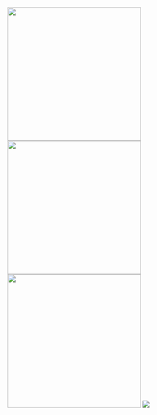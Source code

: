<img src="https://github.com/MarcusBloomfield/MarcusBloomfield/assets/69335910/a3748902-6402-422b-ae00-c68db842fae7" width="300" height="300" />
<img src="https://github.com/MarcusBloomfield/MarcusBloomfield/assets/69335910/3feed36f-0701-47dd-8859-996b1540eea1" width="300" height="300" />
<img src="https://github.com/MarcusBloomfield/MarcusBloomfield/assets/69335910/a1677e63-a356-4884-b751-3a9cae54d25a" width="300" height="300" />
                                       
<img src="https://komarev.com/ghpvc/?username=MarcusBloomfield&style=flat-square&color=87cefa&label=Profile+Snoopers" />
